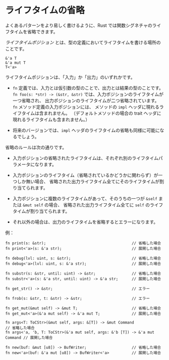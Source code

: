 <!--
# Lifetime Elision
-->

# ライフタイムの省略

<!--
In order to make common patterns more ergonomic, Rust allows lifetimes to be
*elided* in function signatures.
-->

よくあるパターンをより易しく書けるように、Rust では関数シグネチャのライフタイムを省略できます。

<!--
A *lifetime position* is anywhere you can write a lifetime in a type:
-->

*ライフタイムポジション* とは、型の定義においてライフタイムを書ける場所のことです。

```rust,ignore
&'a T
&'a mut T
T<'a>
```

<!--
Lifetime positions can appear as either "input" or "output":
-->

ライフタイムポジションは、「入力」か「出力」のいずれかです。

<!--
* For `fn` definitions, input refers to the types of the formal arguments
  in the `fn` definition, while output refers to
  result types. So `fn foo(s: &str) -> (&str, &str)` has elided one lifetime in
  input position and two lifetimes in output position.
  Note that the input positions of a `fn` method definition do not
  include the lifetimes that occur in the method's `impl` header
  (nor lifetimes that occur in the trait header, for a default method).
-->

* `fn` 定義では、入力とは仮引数の型のことで、出力とは結果の型のことです。
  `fn foo(s: *str) -> (&str, &str)` では、入力ポジションのライフタイムが一つ省略され、
  出力ポジションのライフタイムが二つ省略されています。
  `fn` メソッド定義の入力ポジションには、
  メソッドの `impl` ヘッダに現れるライフタイムは含まれません。
  （デフォルトメソッドの場合の trait ヘッダに現れるライフタイムも含まれません。）

<!--
* In the future, it should be possible to elide `impl` headers in the same manner.
-->

* 将来のバージョンでは、`impl` ヘッダのライフタイムの省略も同様に可能になるでしょう。

<!--
Elision rules are as follows:
-->

省略のルールは次の通りです。

<!--
* Each elided lifetime in input position becomes a distinct lifetime
  parameter.
-->

* 入力ポジションの省略されたライフタイムは、それぞれ別のライフタイムパラメータになります。

<!--
* If there is exactly one input lifetime position (elided or not), that lifetime
  is assigned to *all* elided output lifetimes.
-->

* 入力ポジションのライフタイム（省略されているかどうかに関わらず）が一つしか無い場合、
  省略された出力ライフタイム全てにそのライフタイムが割り当てられます。

<!--
* If there are multiple input lifetime positions, but one of them is `&self` or
  `&mut self`, the lifetime of `self` is assigned to *all* elided output lifetimes.
-->

* 入力ポジションに複数のライフタイムがあって、そのうちの一つが `&self` または `&mut self` の場合、
  省略された出力ライフタイム全てに `self` のライフタイムが割り当てられます。

<!--
* Otherwise, it is an error to elide an output lifetime.
-->

* それ以外の場合は、出力のライフタイムを省略するとエラーになります。

<!--
Examples:
-->

例：

```rust,ignore
fn print(s: &str);                                      // 省略した場合
fn print<'a>(s: &'a str);                               // 展開した場合

fn debug(lvl: uint, s: &str);                           // 省略した場合
fn debug<'a>(lvl: uint, s: &'a str);                    // 展開した場合

fn substr(s: &str, until: uint) -> &str;                // 省略した場合
fn substr<'a>(s: &'a str, until: uint) -> &'a str;      // 展開した場合

fn get_str() -> &str;                                   // エラー

fn frob(s: &str, t: &str) -> &str;                      // エラー

fn get_mut(&mut self) -> &mut T;                        // 省略した場合
fn get_mut<'a>(&'a mut self) -> &'a mut T;              // 展開した場合

fn args<T: ToCStr>(&mut self, args: &[T]) -> &mut Command                  // 省略した場合
fn args<'a, 'b, T: ToCStr>(&'a mut self, args: &'b [T]) -> &'a mut Command // 展開した場合

fn new(buf: &mut [u8]) -> BufWriter;                    // 省略した場合
fn new<'a>(buf: &'a mut [u8]) -> BufWriter<'a>          // 展開した場合

```
